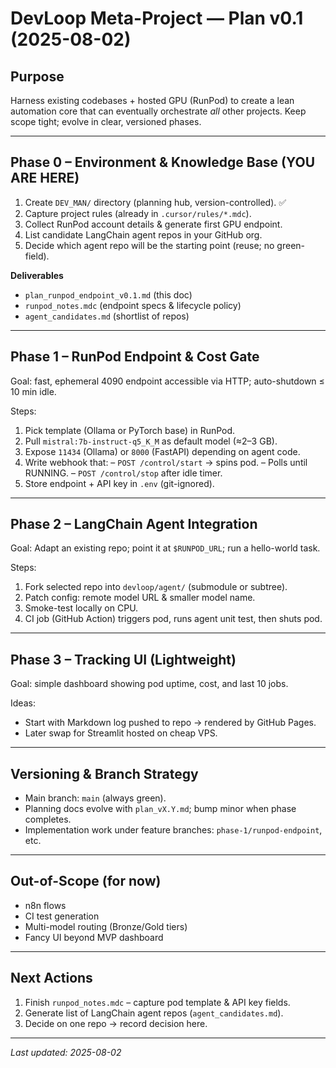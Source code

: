 # DevLoop Meta-Project — Plan v0.1 (2025-08-02)

## Purpose

Harness existing codebases + hosted GPU (RunPod) to create a lean automation core that can eventually orchestrate _all_ other projects. Keep scope tight; evolve in clear, versioned phases.

---

## Phase 0 – Environment & Knowledge Base **(YOU ARE HERE)**

1. Create `DEV_MAN/` directory (planning hub, version-controlled). ✅
2. Capture project rules (already in `.cursor/rules/*.mdc`).
3. Collect RunPod account details & generate first GPU endpoint.
4. List candidate LangChain agent repos in your GitHub org.
5. Decide which agent repo will be the starting point (reuse; no green-field).

**Deliverables**

- `plan_runpod_endpoint_v0.1.md` (this doc)
- `runpod_notes.mdc` (endpoint specs & lifecycle policy)
- `agent_candidates.md` (shortlist of repos)

---

## Phase 1 – RunPod Endpoint & Cost Gate

Goal: fast, ephemeral 4090 endpoint accessible via HTTP; auto-shutdown ≤ 10 min idle.

Steps:

1. Pick template (Ollama or PyTorch base) in RunPod.
2. Pull `mistral:7b-instruct-q5_K_M` as default model (≈2–3 GB).
3. Expose `11434` (Ollama) or `8000` (FastAPI) depending on agent code.
4. Write webhook that:
   – `POST /control/start` → spins pod.
   – Polls until RUNNING.
   – `POST /control/stop` after idle timer.
5. Store endpoint + API key in `.env` (git-ignored).

---

## Phase 2 – LangChain Agent Integration

Goal: Adapt an existing repo; point it at `$RUNPOD_URL`; run a hello-world task.

Steps:

1. Fork selected repo into `devloop/agent/` (submodule or subtree).
2. Patch config: remote model URL & smaller model name.
3. Smoke-test locally on CPU.
4. CI job (GitHub Action) triggers pod, runs agent unit test, then shuts pod.

---

## Phase 3 – Tracking UI (Lightweight)

Goal: simple dashboard showing pod uptime, cost, and last 10 jobs.

Ideas:

- Start with Markdown log pushed to repo → rendered by GitHub Pages.
- Later swap for Streamlit hosted on cheap VPS.

---

## Versioning & Branch Strategy

- Main branch: `main` (always green).
- Planning docs evolve with `plan_vX.Y.md`; bump minor when phase completes.
- Implementation work under feature branches: `phase-1/runpod-endpoint`, etc.

---

## Out-of-Scope (for now)

- n8n flows
- CI test generation
- Multi-model routing (Bronze/Gold tiers)
- Fancy UI beyond MVP dashboard

---

## Next Actions

1. Finish `runpod_notes.mdc` – capture pod template & API key fields.
2. Generate list of LangChain agent repos (`agent_candidates.md`).
3. Decide on one repo → record decision here.

---

_Last updated: 2025-08-02_

